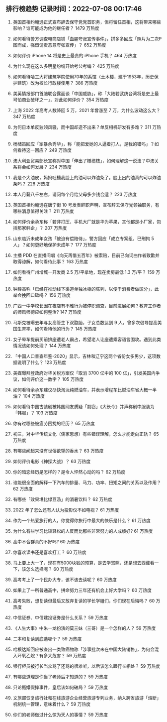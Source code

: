 
## 排行榜趋势 记录时间：2022-07-08 00:17:46
  
  1. 英国首相约翰逊正式宣布辞去保守党党首职务，但将留任首相，这将带来哪些影响？谁可能成为他的继任者？ 1479 万热度
    
  2. 如何看待警方调查电商店铺「血腥夸张宣传事件」，拼多多回应「照片为二次P图而成，强烈谴责恶意夸张宣传」？ 652 万热度
    
  3. 如何评价 iPhone 14 将是史上最贵的 iPhone 手机？ 464 万热度
    
  4. 为什么现在这么多明星纷纷开始考公考编？ 425 万热度
    
  5. 如何看待哈工大将建筑学院使用70年的系馆（土木楼，建于1953年，历史保护建筑）改为校长行政楼使用？ 386 万热度
    
  6. 美英情报部门首脑联合露面谈「中国威胁」，称「大陆若武统台湾将是史上最可怕商业破坏之一」，对此如何评价？ 354 万热度
    
  7. 上海 2022 年高考人数降回 5 万，2021 年曾涨至 7 万，为什么波动这么大？ 347 万热度
    
  8. 为何日本单反独领风骚，而中国却造不出来？单反相机研发有多难？ 311 万热度
    
  9. 杨槠策回应「家暴余秀华」，称「能把爱她的人逼着打人，是我的错吗」？如何看待这一回应？ 249 万热度
    
  10. 澳大利亚贸易部长宣称对中国「伸出了橄榄枝」，如何理解这一说法？中澳关系将会如何发展？ 234 万热度
    
  11. 我是个大油皮，妈妈吐槽我脸上的油可以炸油条了。脸上出的油真的可以炸油条吗？ 228 万热度
    
  12. 本人月薪八千左右，请问每个月给父母多少钱合适？ 223 万热度
    
  13. 英国首相约翰逊在唐宁街 10 号发表辞职声明，宣布辞去保守党领袖职务，有哪些消息值得关注？ 211 万热度
    
  14. 如何评价余承东称「若非打压，手机大厂就是华为苹果，其他都是小厂家，包括那家韩企」？ 207 万热度
    
  15. 山东临沂未成年女孩「被迫有偿陪侍」，警方回应「成立专案组，已刑拘 5 人」？如何更好地保护未成年？ 177 万热度
    
  16. 主播 PDD 在直播间唱《向天再借五百年》被索赔，目前已向词曲作者致歉并取得谅解，如何看待此事？ 163 万热度
    
  17. 如何看待广州增城一开发商 2.5 万/平拿地，现在卖房最低 1.3 万/平？ 159 万热度
    
  18. 钟薛高称「已经在推动线下渠道单独冰柜的陈列，以便于消费者做区分」，此举会挽回口碑吗？ 156 万热度
    
  19. 广西一中学校长因在夜店有不雅行为被停职调查，目前进展如何？教育工作者的师风师德应如何整治? 147 万热度
    
  20. 马斯克被曝去年与女高管生下双胞胎，子女总数达到 9 人，曾多次倡导提高美国生育率，如何看待他的行为？ 145 万热度
    
  21. 女子晕车提前买前排座遭老人霸占，希望老人让座遭乘客语言围攻。遇到此类情况该如何处理？ 144 万热度
    
  22. 「中国人口普查年鉴-2020」显示，吉林和辽宁这两个省份女多男少，这项数据说明了什么？ 123 万热度
    
  23. 美媒曝拜登政府对华关税方案仅「取消 3700 亿中的 100 亿」，引发美国内争议，如何评价这一数字？ 105 万热度
    
  24. 如何看待余承东建议尽快淘汰纯燃油车，并表示增程车比燃油车省大概一半油？ 104 万热度
    
  25. 如何看待中国古装剧被韩国网友质疑「剽窃」《大长今》并声称剧中服装为「韩服」？ 103 万热度
    
  26. 你有过哪些被疲劳困扰的经历？ 65 万热度
    
  27. 初三，对中华传统文化（儒家思想）有些错误理解，怎么才能走向正轨？ 65 万热度
    
  28. 有哪些闻起来没有世俗欲望的香水？ 63 万热度
    
  29. 如何评价电影《神探大战》？ 63 万热度
    
  30. 你的暗恋经历是怎样的？是令人怦然心动的吗？ 62 万热度
    
  31. 谁能很全面的解释一下汽车的排量、马力、功率、扭矩之间的关系以及作用？ 62 万热度
    
  32. 有哪些「效果堪比绿豆汤」的消暑饮料？ 62 万热度
    
  33. 2022 年了怎么还有人认为投影仪不如电视？ 61 万热度
    
  34. 作为一个热爱旅行的人，你觉得你旅行中最大的快乐是什么？ 61 万热度
    
  35. 为什么有些学习比较轻松的人反而比那些非常努力的人成绩好? 61 万热度
    
  36. 高中不合群真的不好吗? 60 万热度
    
  37. 你喜欢读书还是喜欢打工？ 60 万热度
    
  38. 马上要上大一了，现在有5000块钱的预算，是去学驾照，还是想去西藏看一下，该怎么选择呢？ 60 万热度
    
  39. 高考考上了一个民办大专，该不该去读呢？ 60 万热度
    
  40. 如果上了一所普通高中，拼命努力三年还有机会上好大学吗？ 60 万热度
    
  41. 高考失败，想复读但最后又放弃复读的学长学姐们，你们现在后悔吗？ 60 万热度
    
  42. 中信证券、中信建投证券是什么关系？ 59 万热度
    
  43. 《人生大事》中朱一龙扮演的莫三妹（三哥）是一个怎样的人？ 59 万热度
    
  44. 二本和复读到底选哪个？ 59 万热度
    
  45. 哈根达斯回应被查出一类致癌物称「涉事批次未在中国大陆销售」，为何会混入环氧乙烷？有多大危害？ 59 万热度
    
  46. 银行柜员被行长当众骂了还骂的很难听，以后该怎么跟行长相处？ 59 万热度
    
  47. 有哪些道理是你当了老师后才知道的？ 59 万热度
    
  48. 只论甄嬛假摔事件，皇后该如何破局？ 59 万热度
    
  49. 文旅部恢复旅行社和在线旅游企业经营旅游专列业务，纳入跨省旅游「熔断」机制统一管理，意味着什么？ 59 万热度
    
  50. 你们的老师做过什么惊为天人的事情？ 59 万热度
    